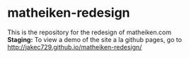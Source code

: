 # matheiken-redesign
This is the repository for the redesign of matheiken.com  
**Staging:** To view a demo of the site a la github pages, go to http://jakec729.github.io/matheiken-redesign/
